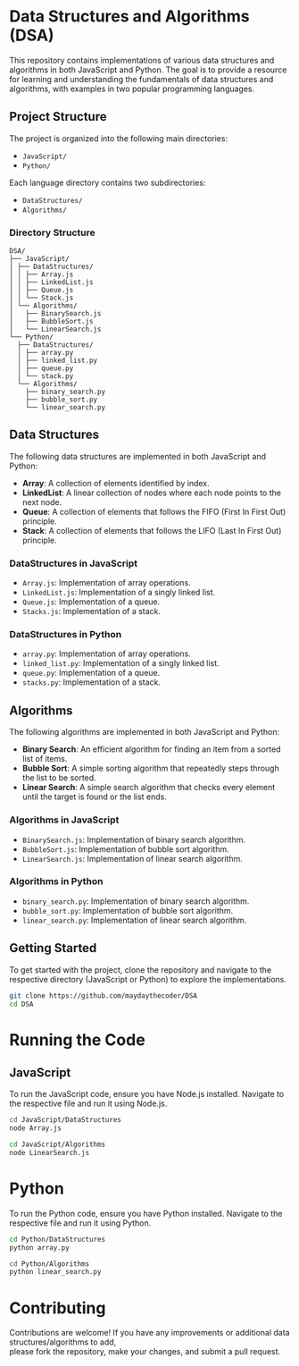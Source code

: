 # Data Structures and Algorithms (DSA)

This repository contains implementations of various data structures and algorithms in both JavaScript and Python. The goal is to provide a resource for learning and understanding the fundamentals of data structures and algorithms, with examples in two popular programming languages.

## Project Structure

The project is organized into the following main directories:

- `JavaScript/`
- `Python/`

Each language directory contains two subdirectories:

- `DataStructures/`
- `Algorithms/`

### Directory Structure
```text
DSA/
├── JavaScript/
│ ├── DataStructures/
│ │ ├── Array.js
│ │ ├── LinkedList.js
│ │ ├── Queue.js
│ │ └── Stack.js
│ └── Algorithms/
│   ├── BinarySearch.js
│   ├── BubbleSort.js
│   └── LinearSearch.js
└── Python/
  ├── DataStructures/
  │ ├── array.py
  │ ├── linked_list.py
  │ ├── queue.py
  │ └── stack.py
  └── Algorithms/
    ├── binary_search.py
    ├── bubble_sort.py
    └── linear_search.py
```

## Data Structures

The following data structures are implemented in both JavaScript and Python:

- **Array**: A collection of elements identified by index.
- **LinkedList**: A linear collection of nodes where each node points to the next node.
- **Queue**: A collection of elements that follows the FIFO (First In First Out) principle.
- **Stack**: A collection of elements that follows the LIFO (Last In First Out) principle.

### DataStructures in JavaScript

- `Array.js`: Implementation of array operations.
- `LinkedList.js`: Implementation of a singly linked list.
- `Queue.js`: Implementation of a queue.
- `Stacks.js`: Implementation of a stack.

### DataStructures in Python

- `array.py`: Implementation of array operations.
- `linked_list.py`: Implementation of a singly linked list.
- `queue.py`: Implementation of a queue.
- `stacks.py`: Implementation of a stack.

## Algorithms

The following algorithms are implemented in both JavaScript and Python:

- **Binary Search**: An efficient algorithm for finding an item from a sorted list of items.
- **Bubble Sort**: A simple sorting algorithm that repeatedly steps through the list to be sorted.
- **Linear Search**: A simple search algorithm that checks every element until the target is found or the list ends.

### Algorithms in JavaScript

- `BinarySearch.js`: Implementation of binary search algorithm.
- `BubbleSort.js`: Implementation of bubble sort algorithm.
- `LinearSearch.js`: Implementation of linear search algorithm.

### Algorithms in Python

- `binary_search.py`: Implementation of binary search algorithm.
- `bubble_sort.py`: Implementation of bubble sort algorithm.
- `linear_search.py`: Implementation of linear search algorithm.

## Getting Started

To get started with the project, clone the repository and navigate to the respective directory (JavaScript or Python) to explore the implementations.

```bash
git clone https://github.com/maydaythecoder/DSA
cd DSA
```


# Running the Code
## JavaScript
To run the JavaScript code, ensure you have Node.js installed. Navigate to the respective file and run it using Node.js.
```bash
cd JavaScript/DataStructures
node Array.js
```
```bash
cd JavaScript/Algorithms
node LinearSearch.js
```
# Python
To run the Python code, ensure you have Python installed. Navigate to the respective file and run it using Python.
```bash
cd Python/DataStructures
python array.py
```
```bash
cd Python/Algorithms
python linear_search.py
```
# Contributing
Contributions are welcome! If you have any improvements 
or additional data structures/algorithms to add,  
please fork the repository, make your changes, 
and submit a pull request.
